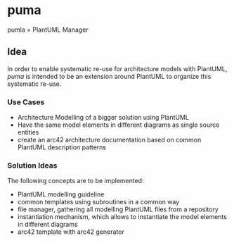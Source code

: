 # puma
pumla = PlantUML Manager

## Idea
In order to enable systematic re-use for architecture models with PlantUML, 
*puma* is intended to be an extension around PlantUML to organize this systematic re-use.

### Use Cases
- Architecture Modelling of a bigger solution using PlantUML
- Have the same model elements in different diagrams as single source entities
- create an arc42 architecture documentation based on common PlantUML description patterns

### Solution Ideas
The following concepts are to be implemented:
- PlantUML modelling guideline
- common templates using subroutines in a common way
- file manager, gathering all modelling PlantUML files from a repository
- instantiation mechanism, which allows to instantiate the model elements in different diagrams
- arc42 template with arc42 generator
